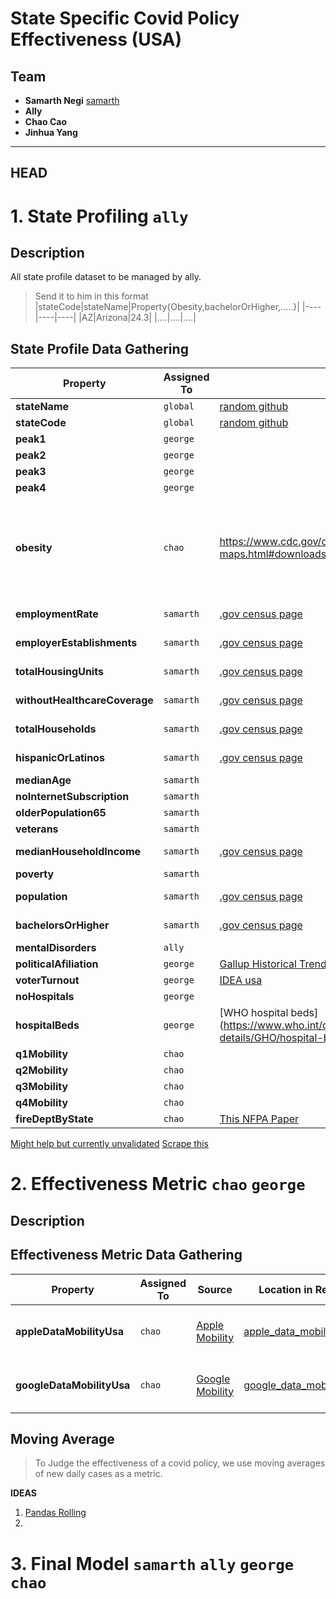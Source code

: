 # State Specific Covid Policy Effectiveness (USA)

## Team
- __Samarth Negi__ [samarth](https://github.com/tigboatnc)
- __Ally__
- __Chao Cao__
- __Jinhua Yang__

------------ 

## HEAD 


#  1. State Profiling `ally`

## Description


All state profile dataset to be managed by ally. 
>Send it to him in this format 
>|stateCode|stateName|Property{Obesity,bachelorOrHigher,.....}|
>|----|----|----|
>|AZ|Arizona|24.3|
>|....|....|....|

## State Profile Data Gathering

|Property|Assigned To|Source|Location in Repository|Year|Status|Description|
|---|--|--|---|---|----|---|
| __stateName__|`global`|[random github](https://github.com/jasonong/List-of-US-States/blob/master/states.csv )|[us_states](datasets/us_states.csv)
| __stateCode__| `global`|[random github](https://github.com/jasonong/List-of-US-States/blob/master/states.csv )|[us_states](datasets/us_states.csv)
| __peak1__| `george`|
| __peak2__| `george`|
| __peak3__|`george`|
| __peak4__| `george`|
| __obesity__| `chao`|https://www.cdc.gov/obesity/data/prevalence-maps.html#downloads|[chao_obesity](datasets/chao_obesity.csv)|2020|Done|Prevalence of Self-Reported Obesity by State and Territory, BRFSS, 2020|
| __employmentRate__|`samarth`|[.gov census page](https://data.census.gov/cedsci/map?q=Total%20Population&tid=PEPPOP2019.PEPANNRES&cid=DATE_CODE&vintage=2019&layer=VT_2019_040_00_PP_D1)|[sam_censusdata_merged.csv](datasets/sam_censusdata_merged.csv)|2019|To Verify|
| __employerEstablishments__|`samarth`|[.gov census page](https://data.census.gov/cedsci/map?q=Total%20Population&tid=PEPPOP2019.PEPANNRES&cid=DATE_CODE&vintage=2019&layer=VT_2019_040_00_PP_D1)|[sam_censusdata_merged.csv](datasets/sam_censusdata_merged.csv)|2019|To Verify|
| __totalHousingUnits__|`samarth`|[.gov census page](https://data.census.gov/cedsci/map?q=Total%20Population&tid=PEPPOP2019.PEPANNRES&cid=DATE_CODE&vintage=2019&layer=VT_2019_040_00_PP_D1)|[sam_censusdata_merged.csv](datasets/sam_censusdata_merged.csv)|2019|To Verify|
| __withoutHealthcareCoverage__|`samarth`|[.gov census page](https://data.census.gov/cedsci/map?q=Total%20Population&tid=PEPPOP2019.PEPANNRES&cid=DATE_CODE&vintage=2019&layer=VT_2019_040_00_PP_D1)|[sam_censusdata_merged.csv](datasets/sam_censusdata_merged.csv)|2019|To Verify|
| __totalHouseholds__|`samarth`|[.gov census page](https://data.census.gov/cedsci/map?q=Total%20Population&tid=PEPPOP2019.PEPANNRES&cid=DATE_CODE&vintage=2019&layer=VT_2019_040_00_PP_D1)|[sam_censusdata_merged.csv](datasets/sam_censusdata_merged.csv)|2019|To Verify|
| __hispanicOrLatinos__|`samarth`|[.gov census page](https://data.census.gov/cedsci/map?q=Total%20Population&tid=PEPPOP2019.PEPANNRES&cid=DATE_CODE&vintage=2019&layer=VT_2019_040_00_PP_D1)|[sam_censusdata_merged.csv](datasets/sam_censusdata_merged.csv)|2019|To Verify|
| __medianAge__|`samarth`|
| __noInternetSubscription__|`samarth`|
| __olderPopulation65__|`samarth`|
| __veterans__|`samarth`|
| __medianHouseholdIncome__|`samarth`|[.gov census page](https://data.census.gov/cedsci/map?q=Total%20Population&tid=PEPPOP2019.PEPANNRES&cid=DATE_CODE&vintage=2019&layer=VT_2019_040_00_PP_D1)|[sam_censusdata_merged.csv](datasets/sam_censusdata_merged.csv)|2019|To Verify|
| __poverty__|`samarth`|
| __population__|`samarth`|[.gov census page](https://data.census.gov/cedsci/map?q=Total%20Population&tid=PEPPOP2019.PEPANNRES&cid=DATE_CODE&vintage=2019&layer=VT_2019_040_00_PP_D1)|[sam_censusdata_merged.csv](datasets/sam_censusdata_merged.csv)|2019|To Verify|
| __bachelorsOrHigher__|`samarth`|[.gov census page](https://data.census.gov/cedsci/map?q=Total%20Population&tid=PEPPOP2019.PEPANNRES&cid=DATE_CODE&vintage=2019&layer=VT_2019_040_00_PP_D1)|[sam_censusdata_merged.csv](datasets/sam_censusdata_merged.csv)|2019|To Verify|
| __mentalDisorders__ |`ally`|
| __politicalAfiliation__|`george`|[Gallup Historical Trends](https://news.gallup.com/poll/15370/party-affiliation.aspx)
| __voterTurnout__|`george`|[IDEA usa](https://www.idea.int/data-tools/country-view/295/40)
| __noHospitals__|`george`|
| __hospitalBeds__|`george`|[WHO hospital beds](https://www.who.int/data/gho/data/indicators/indicator-details/GHO/hospital-beds-(per-10-000-population)
| __q1Mobility__|`chao`|
| __q2Mobility__|`chao`|
| __q3Mobility__|`chao`|
| __q4Mobility__|`chao`|
|__fireDeptByState__|`chao`|[This NFPA Paper](https://www.nfpa.org/-/media/Files/News-and-Research/Fire-statistics-and-reports/Emergency-responders/osNumberOfFireDeptInUS.ashx)|[chao_fire.csv](datasets/chao_fire.csv)|2017|


[Might help but currently unvalidated](https://www.ahd.com/state_statistics.html)
[Scrape this](https://data.census.gov/cedsci/profile?g=0400000US02)




# 2. Effectiveness Metric `chao` `george`

## Description

## Effectiveness Metric Data Gathering
|Property|Assigned To|Source|Location in Repository|Year|Status|Description|
|---|--|--|---|---|----|---|
| __appleDataMobilityUsa__|`chao`|[Apple Mobility](https://covid19.apple.com/mobility)|[apple_data_mobility.csv](datasets/apple_data_mobility.csv)|9 November 2021|Country Mobility by apple|
| __googleDataMobilityUsa__|`chao`|[Google Mobility](https://www.google.com/covid19/mobility/)|[google_data_mobility_usa.csv](datasets/google_data_mobility_usa.csv.zip)|9 November 2021|Country Mobility by google|

## Moving Average 
> To Judge the effectiveness of a covid policy, we use moving averages of new daily cases as a metric. 


__IDEAS__<br/>
1. [Pandas Rolling](https://pandas.pydata.org/docs/reference/api/pandas.DataFrame.rolling.html)
2. 


# 3. Final Model `samarth` `ally` `george` `chao`



<!-- ## Datasets  -->
<!-- | Dataset  | Location | Link |
| ------------- | ------------- |----|
| Covid Factors  | datasets/Conditions_Contributing_to_COVID-19_Deaths__by_State_and_Age__Provisional_2020-2021.csv  ||
|US States|datasets/us_states.csv|-->
